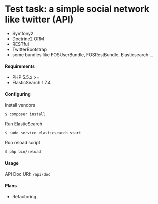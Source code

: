 # Test task: a simple social network like twitter (API) 

- Symfony2
- Doctrine2 ORM
- RESTful
- TwitterBootstrap
- some bundles like FOSUserBundle, FOSRestBundle, Elasticsearch ...

#### Requirements
- PHP 5.5.x >=
- ElasticSearch 1.7.4

#### Configuring
Install vendors
```sh
$ composer install
```
Run ElasticSearch
```sh
$ sudo service elasticsearch start
```
Run reload script 
```sh
$ php bin/reload
```

#### Usage
API Doc URI: `/api/doc`

#### Plans
- Refactoring